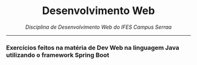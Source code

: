 <h1 align='center'> Desenvolvimento Web </h1>


  
*<p align='center'>Disciplina de Desenvolvimento Web do IFES Campus Serraa<p>*


------------------------------------------------
<div align="left">
  
### Exercícios feitos na matéria de Dev Web na linguagem Java utilizando o framework Spring Boot


